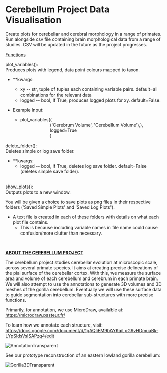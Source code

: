 # Cerebellum Project Data Visualisation
Create plots for cerebellar and cerebral morphology in a range of primates.
Run alongside csv file containing brain morphological data from a range of studies.
CSV will be updated in the future as the project progresses.

<ins>Functions<ins>
    
plot_variables():<br>
Produces plots with legend, data point colours mapped to taxon.
- **kwargs:
    - xy -- str, tuple of tuples each containing variable pairs. default=all combinations for the relevant data
    - logged -- bool, If True, produces logged plots for xy. default=False.

- Example Input:
    - plot_variables((  
&nbsp;&nbsp;&nbsp;&nbsp;&nbsp;&nbsp;&nbsp;&nbsp;&nbsp;&nbsp;&nbsp;&nbsp;&nbsp;&nbsp;&nbsp;&nbsp;&nbsp;&nbsp;&nbsp;&nbsp;&nbsp;&nbsp;&nbsp;&nbsp;('Cerebrum Volume', 'Cerebellum Volume'),),  
&nbsp;&nbsp;&nbsp;&nbsp;&nbsp;&nbsp;&nbsp;&nbsp;&nbsp;&nbsp;&nbsp;&nbsp;&nbsp;&nbsp;&nbsp;&nbsp;&nbsp;&nbsp;&nbsp;&nbsp;&nbsp;&nbsp;&nbsp;&nbsp;logged=True  
&nbsp;&nbsp;&nbsp;&nbsp;&nbsp;&nbsp;&nbsp;&nbsp;&nbsp;&nbsp;&nbsp;&nbsp;&nbsp;&nbsp;&nbsp;&nbsp;&nbsp;&nbsp;&nbsp;&nbsp;&nbsp;&nbsp;&nbsp;&nbsp;)  

    
delete_folder():<br>
Deletes simple or log save folder.
- **kwargs:
    - logged -- bool, if True, deletes log save folder. default=False (deletes simple save folder).
<br>
show_plots():<br>
Outputs plots to a new window.<br>
    
You will be given a choice to save plots as png files in their respective folders ('Saved Simple Plots' and 'Saved Log Plots'). <br>
- A text file is created in each of these folders with details on what each plot file contains. 
    - This is because including variable names in file name could cause confusion/more clutter than necessary.
 <br>

**<ins>ABOUT THE CEREBELLUM PROJECT<ins>**

The cerebellum project studies cerebellar evolution at microscopic scale, across several primate species. It aims at creating precise delineations of the pial surface of the cerebellar cortex. With this, we measure the surface area and volume of each cerebellum and cerebrum in each primate brain. We will also attempt to use the annotations to generate 3D volumes and 3D meshes of the gorilla cerebellum. Eventually we will use these surface data to guide segmentation into cerebellar sub-structures with more precise functions.

Primarily, for annotation, we use MicroDraw, available at: https://microdraw.pasteur.fr/

To learn how we annotate each structure, visit: https://docs.google.com/document/d/1gAQIiEM9bAYKqiLpG9vHDmuaBk-LYpSIdsVsISAPzq4/edit

![AnnotationTransparent](https://user-images.githubusercontent.com/73407206/136446208-e2651756-359a-46e8-96cd-c526958828bb.png)

See our prototype reconstruction of an eastern lowland gorilla cerebellum:

![Gorilla3DTransparent](https://user-images.githubusercontent.com/73407206/136446331-42e5afb3-2867-4329-952f-3b5593972e9c.gif)

